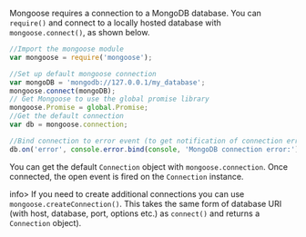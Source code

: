 Mongoose requires a connection to a MongoDB database. You can `require()` and connect to a locally hosted database with `mongoose.connect()`, as shown below.
    
 ```js   
//Import the mongoose module
var mongoose = require('mongoose');

//Set up default mongoose connection
var mongoDB = 'mongodb://127.0.0.1/my_database';
mongoose.connect(mongoDB);
// Get Mongoose to use the global promise library
mongoose.Promise = global.Promise;
//Get the default connection
var db = mongoose.connection;

//Bind connection to error event (to get notification of connection errors)
db.on('error', console.error.bind(console, 'MongoDB connection error:'));
```

You can get the default `Connection` object with `mongoose.connection`. Once connected, the open event is fired on the `Connection` instance.

info> If you need to create additional connections you can use `mongoose.createConnection()`. This takes the same form of database URI (with host, database, port, options etc.) as `connect()` and returns a `Connection` object).
